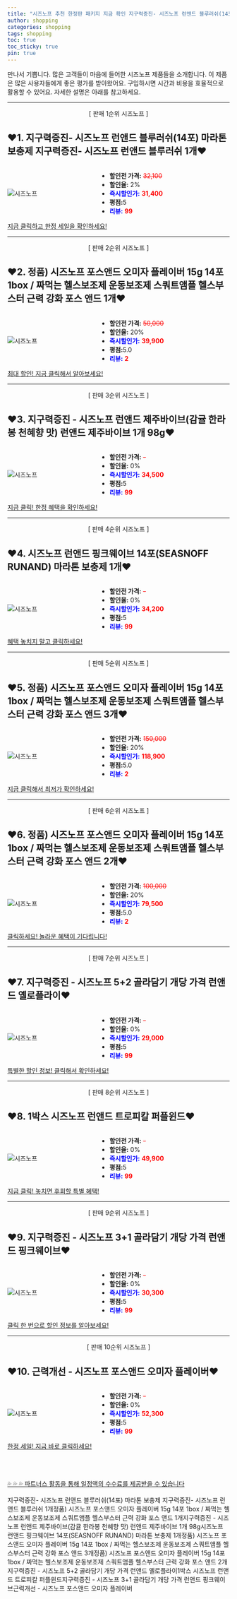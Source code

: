 ```yaml
---
title: "시즈노프 추천 한정판 패키지 지금 확인 지구력증진- 시즈노프 런앤드 블루러쉬(14포) 마라톤"
author: shopping
categories: shopping
tags: shopping
toc: true
toc_sticky: true
pin: true
---
```

만나서 기쁩니다. 많은 고객들이 마음에 들어한 시즈노프 제품들을 소개합니다. 이 제품은 많은 사용자들에게 좋은 평가를 받아왔어요. 구입하시면 시간과 비용을 효율적으로 활용할 수 있어요. 자세한 설명은 아래를 참고하세요.

---
<p class="toplist" style="margin: 0 auto; display: block; width: fit-content;">[ 판매 1순위 시즈노프 ]</p>

<h2><strong>❤️1. 지구력증진- 시즈노프 런앤드 블루러쉬(14포) 마라톤 보충제 지구력증진-  시즈노프 런앤드 블루러쉬 1개❤️</strong></h2>

<div style="display: flex; align-items: center;">
    <div style="flex: 0.4;">
        <img src="https://thumbnail10.coupangcdn.com/thumbnails/remote/230x230ex/image/vendor_inventory/892a/274532f636f57f6b38fcd2804aefd30562c17a4583e729174da0ff00e58d.png" alt="시즈노프" style="max-width: 100%;">
    </div>
    <div style="flex: 0.6; margin-left: 10px;">
        <ul>
            <li><strong>할인전 가격:</strong> <del style="color: red;">32,100</del></li>
            <li><strong>할인율:</strong> 2%</li>
            <li><span style='color:blue'><strong>즉시할인가:</strong></span> <span style='color:red'><strong>31,400</strong></span></li>
            <li><strong>평점:</strong>5</li>
            <li><span style='color:blue'><strong>리뷰:</strong></span> <span style='color:red'><strong>99</strong></span></li>
        </ul>
    </div>
</div>
<div class="center">
    <a href="https://selin100587.github.io?lptag=AF9450613&subid=githubio&pageKey=8095273910&traceid=V0-153&itemId=22880760082&vendorItemId=89915351179" class="myButton">
        지금 클릭하고 한정 세일을 확인하세요!
    </a>
</div>


---
<p class="toplist" style="margin: 0 auto; display: block; width: fit-content;">[ 판매 2순위 시즈노프 ]</p>

<h2><strong>❤️2. 정품) 시즈노프 포스앤드 오미자 플레이버 15g 14포 1box / 짜먹는 헬스보조제 운동보조제 스쿼트앰플 헬스부스터 근력 강화 포스 앤드 1개❤️</strong></h2>

<div style="display: flex; align-items: center;">
    <div style="flex: 0.4;">
        <img src="https://thumbnail9.coupangcdn.com/thumbnails/remote/230x230ex/image/vendor_inventory/30ea/60c7e851d39ee4b1f8877fdbce9ef4a132fbeec4f02cf7e19e7698a31576.png" alt="시즈노프" style="max-width: 100%;">
    </div>
    <div style="flex: 0.6; margin-left: 10px;">
        <ul>
            <li><strong>할인전 가격:</strong> <del style="color: red;">50,000</del></li>
            <li><strong>할인율:</strong> 20%</li>
            <li><span style='color:blue'><strong>즉시할인가:</strong></span> <span style='color:red'><strong>39,900</strong></span></li>
            <li><strong>평점:</strong>5.0</li>
            <li><span style='color:blue'><strong>리뷰:</strong></span> <span style='color:red'><strong>2</strong></span></li>
        </ul>
    </div>
</div>
<div class="center">
    <a href="https://selin100587.github.io?lptag=AF9450613&subid=githubio&pageKey=7514786554&traceid=V0-153&itemId=19697717889&vendorItemId=86582429468" class="myButton">
        최대 할인! 지금 클릭해서 알아보세요!
    </a>
</div>


---
<p class="toplist" style="margin: 0 auto; display: block; width: fit-content;">[ 판매 3순위 시즈노프 ]</p>

<h2><strong>❤️3. 지구력증진 - 시즈노프 런앤드 제주바이브(감귤 한라봉 천혜향 맛) 런앤드 제주바이브 1개 98g❤️</strong></h2>

<div style="display: flex; align-items: center;">
    <div style="flex: 0.4;">
        <img src="https://thumbnail8.coupangcdn.com/thumbnails/remote/230x230ex/image/vendor_inventory/97d1/24177a053c6def53d5b7cc003dedebe10bc6ba8d1cfaaf7d880c4d97634d.png" alt="시즈노프" style="max-width: 100%;">
    </div>
    <div style="flex: 0.6; margin-left: 10px;">
        <ul>
            <li><strong>할인전 가격:</strong> <del style="color: red;">-</del></li>
            <li><strong>할인율:</strong> 0%</li>
            <li><span style='color:blue'><strong>즉시할인가:</strong></span> <span style='color:red'><strong>34,500</strong></span></li>
            <li><strong>평점:</strong>5</li>
            <li><span style='color:blue'><strong>리뷰:</strong></span> <span style='color:red'><strong>99</strong></span></li>
        </ul>
    </div>
</div>
<div class="center">
    <a href="https://selin100587.github.io?lptag=AF9450613&subid=githubio&pageKey=8134082506&traceid=V0-153&itemId=23103454139&vendorItemId=90136771710" class="myButton">
        지금 클릭! 한정 혜택을 확인하세요!
    </a>
</div>


---
<p class="toplist" style="margin: 0 auto; display: block; width: fit-content;">[ 판매 4순위 시즈노프 ]</p>

<h2><strong>❤️4. 시즈노프 런앤드 핑크웨이브 14포(SEASNOFF RUNAND) 마라톤 보충제 1개❤️</strong></h2>

<div style="display: flex; align-items: center;">
    <div style="flex: 0.4;">
        <img src="https://thumbnail9.coupangcdn.com/thumbnails/remote/230x230ex/image/vendor_inventory/1221/3b08dc3dddfe3a1d5507e9e4cb92ec3e2cec745dee4a8503606dafb1f8ef.png" alt="시즈노프" style="max-width: 100%;">
    </div>
    <div style="flex: 0.6; margin-left: 10px;">
        <ul>
            <li><strong>할인전 가격:</strong> <del style="color: red;">-</del></li>
            <li><strong>할인율:</strong> 0%</li>
            <li><span style='color:blue'><strong>즉시할인가:</strong></span> <span style='color:red'><strong>34,200</strong></span></li>
            <li><strong>평점:</strong>5</li>
            <li><span style='color:blue'><strong>리뷰:</strong></span> <span style='color:red'><strong>99</strong></span></li>
        </ul>
    </div>
</div>
<div class="center">
    <a href="https://selin100587.github.io?lptag=AF9450613&subid=githubio&pageKey=8096158433&traceid=V0-153&itemId=22890246524&vendorItemId=89924820046" class="myButton">
        혜택 놓치지 말고 클릭하세요!
    </a>
</div>


---
<p class="toplist" style="margin: 0 auto; display: block; width: fit-content;">[ 판매 5순위 시즈노프 ]</p>

<h2><strong>❤️5. 정품) 시즈노프 포스앤드 오미자 플레이버 15g 14포 1box / 짜먹는 헬스보조제 운동보조제 스쿼트앰플 헬스부스터 근력 강화 포스 앤드 3개❤️</strong></h2>

<div style="display: flex; align-items: center;">
    <div style="flex: 0.4;">
        <img src="https://thumbnail9.coupangcdn.com/thumbnails/remote/230x230ex/image/vendor_inventory/30ea/60c7e851d39ee4b1f8877fdbce9ef4a132fbeec4f02cf7e19e7698a31576.png" alt="시즈노프" style="max-width: 100%;">
    </div>
    <div style="flex: 0.6; margin-left: 10px;">
        <ul>
            <li><strong>할인전 가격:</strong> <del style="color: red;">150,000</del></li>
            <li><strong>할인율:</strong> 20%</li>
            <li><span style='color:blue'><strong>즉시할인가:</strong></span> <span style='color:red'><strong>118,900</strong></span></li>
            <li><strong>평점:</strong>5.0</li>
            <li><span style='color:blue'><strong>리뷰:</strong></span> <span style='color:red'><strong>2</strong></span></li>
        </ul>
    </div>
</div>
<div class="center">
    <a href="https://selin100587.github.io?lptag=AF9450613&subid=githubio&pageKey=7514786554&traceid=V0-153&itemId=19697717890&vendorItemId=86582429463" class="myButton">
        지금 클릭해서 최저가 확인하세요!
    </a>
</div>


---
<p class="toplist" style="margin: 0 auto; display: block; width: fit-content;">[ 판매 6순위 시즈노프 ]</p>

<h2><strong>❤️6. 정품) 시즈노프 포스앤드 오미자 플레이버 15g 14포 1box / 짜먹는 헬스보조제 운동보조제 스쿼트앰플 헬스부스터 근력 강화 포스 앤드 2개❤️</strong></h2>

<div style="display: flex; align-items: center;">
    <div style="flex: 0.4;">
        <img src="https://thumbnail9.coupangcdn.com/thumbnails/remote/230x230ex/image/vendor_inventory/30ea/60c7e851d39ee4b1f8877fdbce9ef4a132fbeec4f02cf7e19e7698a31576.png" alt="시즈노프" style="max-width: 100%;">
    </div>
    <div style="flex: 0.6; margin-left: 10px;">
        <ul>
            <li><strong>할인전 가격:</strong> <del style="color: red;">100,000</del></li>
            <li><strong>할인율:</strong> 20%</li>
            <li><span style='color:blue'><strong>즉시할인가:</strong></span> <span style='color:red'><strong>79,500</strong></span></li>
            <li><strong>평점:</strong>5.0</li>
            <li><span style='color:blue'><strong>리뷰:</strong></span> <span style='color:red'><strong>2</strong></span></li>
        </ul>
    </div>
</div>
<div class="center">
    <a href="https://selin100587.github.io?lptag=AF9450613&subid=githubio&pageKey=7514786554&traceid=V0-153&itemId=19697717887&vendorItemId=86582429459" class="myButton">
        클릭하세요! 놀라운 혜택이 기다립니다!
    </a>
</div>


---
<p class="toplist" style="margin: 0 auto; display: block; width: fit-content;">[ 판매 7순위 시즈노프 ]</p>

<h2><strong>❤️7. 지구력증진 - 시즈노프 5+2 골라담기 개당 가격 런앤드 옐로플라이❤️</strong></h2>

<div style="display: flex; align-items: center;">
    <div style="flex: 0.4;">
        <img src="https://thumbnail6.coupangcdn.com/thumbnails/remote/230x230ex/image/vendor_inventory/e07c/f81255f8073ae160f2640a8998a6fd47b9ae54412bb225335dd01cb78575.jpg" alt="시즈노프" style="max-width: 100%;">
    </div>
    <div style="flex: 0.6; margin-left: 10px;">
        <ul>
            <li><strong>할인전 가격:</strong> <del style="color: red;">-</del></li>
            <li><strong>할인율:</strong> 0%</li>
            <li><span style='color:blue'><strong>즉시할인가:</strong></span> <span style='color:red'><strong>29,000</strong></span></li>
            <li><strong>평점:</strong>5</li>
            <li><span style='color:blue'><strong>리뷰:</strong></span> <span style='color:red'><strong>99</strong></span></li>
        </ul>
    </div>
</div>
<div class="center">
    <a href="https://selin100587.github.io?lptag=AF9450613&subid=githubio&pageKey=8248167768&traceid=V0-153&itemId=23742254786&vendorItemId=90766849369" class="myButton">
        특별한 할인 정보! 클릭해서 확인하세요!
    </a>
</div>


---
<p class="toplist" style="margin: 0 auto; display: block; width: fit-content;">[ 판매 8순위 시즈노프 ]</p>

<h2><strong>❤️8. 1박스 시즈노프 런앤드 트로피칼 퍼플윈드❤️</strong></h2>

<div style="display: flex; align-items: center;">
    <div style="flex: 0.4;">
        <img src="https://thumbnail8.coupangcdn.com/thumbnails/remote/230x230ex/image/vendor_inventory/b3e0/760f1d3a962cedd63d0b72aa86e97757624ecd4d83e4f3cd41fb97cae569.PNG" alt="시즈노프" style="max-width: 100%;">
    </div>
    <div style="flex: 0.6; margin-left: 10px;">
        <ul>
            <li><strong>할인전 가격:</strong> <del style="color: red;">-</del></li>
            <li><strong>할인율:</strong> 0%</li>
            <li><span style='color:blue'><strong>즉시할인가:</strong></span> <span style='color:red'><strong>49,900</strong></span></li>
            <li><strong>평점:</strong>5</li>
            <li><span style='color:blue'><strong>리뷰:</strong></span> <span style='color:red'><strong>99</strong></span></li>
        </ul>
    </div>
</div>
<div class="center">
    <a href="https://selin100587.github.io?lptag=AF9450613&subid=githubio&pageKey=8204570828&traceid=V0-153&itemId=23530048124&vendorItemId=90556359746" class="myButton">
        지금 클릭! 놓치면 후회할 특별 혜택!
    </a>
</div>


---
<p class="toplist" style="margin: 0 auto; display: block; width: fit-content;">[ 판매 9순위 시즈노프 ]</p>

<h2><strong>❤️9. 지구력증진 - 시즈노프 3+1 골라담기 개당 가격 런앤드 핑크웨이브❤️</strong></h2>

<div style="display: flex; align-items: center;">
    <div style="flex: 0.4;">
        <img src="https://thumbnail9.coupangcdn.com/thumbnails/remote/230x230ex/image/vendor_inventory/3685/da65001301c01eebc0cc24fcea382b08fba6fa15d36ef8474f2979c979b2.jpg" alt="시즈노프" style="max-width: 100%;">
    </div>
    <div style="flex: 0.6; margin-left: 10px;">
        <ul>
            <li><strong>할인전 가격:</strong> <del style="color: red;">-</del></li>
            <li><strong>할인율:</strong> 0%</li>
            <li><span style='color:blue'><strong>즉시할인가:</strong></span> <span style='color:red'><strong>30,300</strong></span></li>
            <li><strong>평점:</strong>5</li>
            <li><span style='color:blue'><strong>리뷰:</strong></span> <span style='color:red'><strong>99</strong></span></li>
        </ul>
    </div>
</div>
<div class="center">
    <a href="https://selin100587.github.io?lptag=AF9450613&subid=githubio&pageKey=8248168868&traceid=V0-153&itemId=23742259809&vendorItemId=90766854544" class="myButton">
        클릭 한 번으로 할인 정보를 알아보세요!
    </a>
</div>


---
<p class="toplist" style="margin: 0 auto; display: block; width: fit-content;">[ 판매 10순위 시즈노프 ]</p>

<h2><strong>❤️10. 근력개선 - 시즈노프 포스앤드 오미자 플레이버❤️</strong></h2>

<div style="display: flex; align-items: center;">
    <div style="flex: 0.4;">
        <img src="https://thumbnail9.coupangcdn.com/thumbnails/remote/230x230ex/image/vendor_inventory/8241/913f1302edbf8a7e15efc63107889966f08ae8732409ab6ae97cf3e5769f.jpg" alt="시즈노프" style="max-width: 100%;">
    </div>
    <div style="flex: 0.6; margin-left: 10px;">
        <ul>
            <li><strong>할인전 가격:</strong> <del style="color: red;">-</del></li>
            <li><strong>할인율:</strong> 0%</li>
            <li><span style='color:blue'><strong>즉시할인가:</strong></span> <span style='color:red'><strong>52,300</strong></span></li>
            <li><strong>평점:</strong>5</li>
            <li><span style='color:blue'><strong>리뷰:</strong></span> <span style='color:red'><strong>99</strong></span></li>
        </ul>
    </div>
</div>
<div class="center">
    <a href="https://selin100587.github.io?lptag=AF9450613&subid=githubio&pageKey=8248168486&traceid=V0-153&itemId=23742257934&vendorItemId=90766852665" class="myButton">
        한정 세일! 지금 바로 클릭하세요!
    </a>
</div>

<br><br><br>[💦 💦 💦 파트너스 활동을 통해 일정액의 수수료를 제공받을 수 있습니다](https://link.coupang.com/a/bcpT2c)<br><br>지구력증진- 시즈노프 런앤드 블루러쉬(14포) 마라톤 보충제 지구력증진-  시즈노프 런앤드 블루러쉬 1개정품) 시즈노프 포스앤드 오미자 플레이버 15g 14포 1box / 짜먹는 헬스보조제 운동보조제 스쿼트앰플 헬스부스터 근력 강화 포스 앤드 1개지구력증진 - 시즈노프 런앤드 제주바이브(감귤 한라봉 천혜향 맛) 런앤드 제주바이브 1개 98g시즈노프 런앤드 핑크웨이브 14포(SEASNOFF RUNAND) 마라톤 보충제 1개정품) 시즈노프 포스앤드 오미자 플레이버 15g 14포 1box / 짜먹는 헬스보조제 운동보조제 스쿼트앰플 헬스부스터 근력 강화 포스 앤드 3개정품) 시즈노프 포스앤드 오미자 플레이버 15g 14포 1box / 짜먹는 헬스보조제 운동보조제 스쿼트앰플 헬스부스터 근력 강화 포스 앤드 2개지구력증진 - 시즈노프 5+2 골라담기 개당 가격 런앤드 옐로플라이1박스 시즈노프 런앤드 트로피칼 퍼플윈드지구력증진 - 시즈노프 3+1 골라담기 개당 가격 런앤드 핑크웨이브근력개선 - 시즈노프 포스앤드 오미자 플레이버